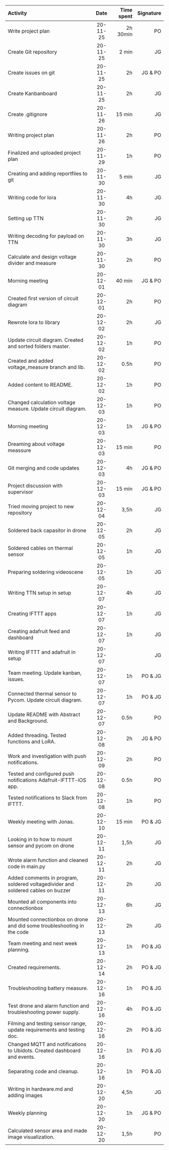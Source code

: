 | Activity       | Date  |    Time spent|Signature|
|:------------- |:---------------:| -------------:|----------:|
|Write project plan    |  20-11-25          | 2h 30min         |PO
|Create Git repository | 20-11-25            | 2 min          | JG
|Create issues on git|20-11-25|2h|JG & PO
|Create Kanbanboard|20-11-25| 2h|JG
|Create .gitignore|20-11-26|15 min|JG
|Writing project plan|20-11-26|2h|PO
|Finalized and uploaded project plan|20-11-29|1h|PO
|Creating and adding reportfiles to git|20-11-30|5 min|JG            
|Writing code for lora|20-11-30| 4h|JG
|Setting up TTN|20-11-30| 2h|JG
|Writing decoding for payload on TTN|20-11-30|3h|JG
|Calculate and design voltage divider and measure|20-11-30|2h|PO
|Morning meeting|20-12-01|40 min|JG & PO
|Created first version of circuit diagram|20-12-01|2h|PO
|Rewrote lora to library|20-12-02|2h|JG
|Update circuit diagram. Created and sorted folders master.|20-12-02|1h|PO
|Created and added voltage_measure branch and lib.|20-12-02|0.5h|PO
|Added content to README.|20-12-02|1h|PO
|Changed calculation voltage measure. Update circuit diagram.|20-12-03|1h|PO
|Morning meeting|20-12-03|1h|JG & PO
|Dreaming about voltage meassure|20-12-03|15 min|PO
|Git merging and code updates|20-12-03|4h|JG & PO
|Project discussion with supervisor|20-12-03|15 min|JG & PO
|Tried moving project to new repository|20-12-04|3,5h|JG
|Soldered back capasitor in drone|20-12-05|2h|JG
|Soldered cables on thermal sensor|20-12-05|1h|JG
|Preparing soldering videoscene|20-12-05|1h|JG
|Writing TTN setup in setup|20-12-07|4h|JG
|Creating IFTTT apps|20-12-07|1h|JG
|Creating adafruit feed and dashboard|20-12-07|1h|JG
|Writing IFTTT and adafruit in setup |20-12-07||JG
|Team meeting. Update kanban, issues.|20-12-07|1h|PO & JG
|Connected thermal sensor to Pycom. Update circuit diagram.|20-12-07|1h|PO & JG
|Update README with Abstract and Background.|20-12-07|0.5h|PO
|Added threading. Tested functions and LoRA.|20-12-08|2h|JG & PO
|Work and investigation with push notifications.|20-12-09|2h|PO
|Tested and configured push notifications Adafruit-IFTTT-iOS app.|20-12-08|0.5h|PO
|Tested notifications to Slack from IFTTT.   |20-12-08   |1h   |PO   |
|Weekly meeting with Jonas.   |20-12-10   |15 min   |PO & JG   |
|Looking in to how to mount sensor and pycom on drone|20-12-11|1,5h|JG
|Wrote alarm function and cleaned code in main.py|20-12-11|2h|JG
|Added comments in program, soldered voltagedivider and soldered cables on buzzer|20-12-11|2h|JG
|Mounted all components into connectionbox|20-12-13|6h|JG
|Mounted connectionbox on drone and did some troubleshooting in the code |20-12-13|2h|JG
|Team meeting and next week planning.   |20-12-13   |1h   |PO & JG   |
|Created requirements.   |20-12-14   |2h   |PO & JG   |
|Troubleshooting battery measure.   |20-12-16   |1h   |PO & JG   |
|Test drone and alarm function and troubleshooting power supply.   |20-12-16   |4h   |PO & JG   |
|Filming and testing sensor range, update requirements and testing doc.   |20-12-16   |2h   |PO & JG   |
|Changed MQTT and notifications to Ubidots. Created dashboard and events.   |20-12-16   |1h   |PO & JG   |
|Separating code and cleanup.   |20-12-16   |1h   |PO & JG   |
|Writing in hardware.md and adding images|20-12-20|4,5h   |JG
|Weekly planning|20-12-20|1h|JG & PO
|Calculated sensor area and made image visualization.   |20-12-20   |1,5h   |PO   |
